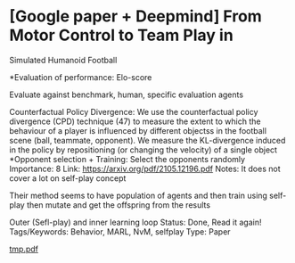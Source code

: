 # [Google paper + Deepmind] From Motor Control to Team Play in
Simulated Humanoid Football

*Evaluation of performance: Elo-score

Evaluate against benchmark, human, specific evaluation agents

Counterfactual Policy Divergence: We use the counterfactual policy divergence (CPD) technique (47) to measure the extent to which the behaviour of a player is influenced by different objectss in the football scene (ball, teammate, opponent). We measure the KL-divergence induced in the policy by repositioning (or changing the velocity) of a single object
*Opponent selection + Training: Select the opponents randomly
Importance: 8
Link: https://arxiv.org/pdf/2105.12196.pdf
Notes: It does not cover a lot on self-play concept

Their method seems to have population of agents and then train using self-play then mutate and get the offspring from the results

Outer (Sefl-play) and inner learning loop
Status: Done, Read it again!
Tags/Keywords: Behavior, MARL, NvM, selfplay
Type: Paper

[tmp.pdf](%5BGoogle%20paper%20+%20Deepmind%5D%20From%20Motor%20Control%20to%20Te%202bade57638244fbfab4d3b86a6ec5672/tmp.pdf)